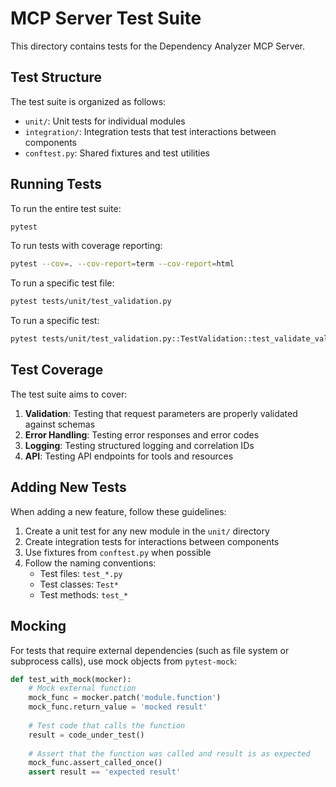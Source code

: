 # MCP Server Test Suite

This directory contains tests for the Dependency Analyzer MCP Server.

## Test Structure

The test suite is organized as follows:

- `unit/`: Unit tests for individual modules
- `integration/`: Integration tests that test interactions between components
- `conftest.py`: Shared fixtures and test utilities

## Running Tests

To run the entire test suite:

```bash
pytest
```

To run tests with coverage reporting:

```bash
pytest --cov=. --cov-report=term --cov-report=html
```

To run a specific test file:

```bash
pytest tests/unit/test_validation.py
```

To run a specific test:

```bash
pytest tests/unit/test_validation.py::TestValidation::test_validate_valid_resource_uri
```

## Test Coverage

The test suite aims to cover:

1. **Validation**: Testing that request parameters are properly validated against schemas
2. **Error Handling**: Testing error responses and error codes
3. **Logging**: Testing structured logging and correlation IDs
4. **API**: Testing API endpoints for tools and resources

## Adding New Tests

When adding a new feature, follow these guidelines:

1. Create a unit test for any new module in the `unit/` directory
2. Create integration tests for interactions between components
3. Use fixtures from `conftest.py` when possible
4. Follow the naming conventions:
   - Test files: `test_*.py`
   - Test classes: `Test*`
   - Test methods: `test_*`

## Mocking

For tests that require external dependencies (such as file system or subprocess calls), use mock objects from `pytest-mock`:

```python
def test_with_mock(mocker):
    # Mock external function
    mock_func = mocker.patch('module.function')
    mock_func.return_value = 'mocked result'
    
    # Test code that calls the function
    result = code_under_test()
    
    # Assert that the function was called and result is as expected
    mock_func.assert_called_once()
    assert result == 'expected result'
``` 
